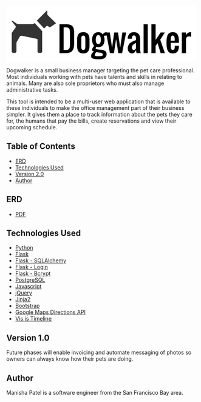 ![Dogwalker Logo](/static/images/logo.png)

Dogwalker is a small business manager targeting the pet care professional. Most individuals working with pets have talents and skills in relating to animals. Many are also sole proprietors who must also manage administrative tasks.

This tool is intended to be a multi-user web application that is available to these individuals to make the office management part of their business simpler. It gives them a place to track information about the pets they care for, the humans that pay the bills, create reservations and view their upcoming schedule. 
 

## Table of Contents
* [ERD](#ERD)
* [Technologies Used](#technologiesused)
* [Version 2.0](#v2)
* [Author](#author)

## <a name="ERD"></a>ERD
* [PDF](/static/images/erd_dogwalker.pdf)

## <a name="technologiesused"></a>Technologies Used
* [Python](https://www.python.org/)
* [Flask](http://flask.pocoo.org/)
* [Flask - SQLAlchemy](http://flask.pocoo.org/)
* [Flask - Login](https://flask-login.readthedocs.io/en/latest/)
* [Flask - Bcrypt](http://flask-bcrypt.readthedocs.io/en/latest/)
* [PostgreSQL](https://www.postgresql.org)
* [Javascript](https://developer.mozilla.org/en-US/docs/Web/JavaScript)
* [jQuery](https://jquery.com/)
* [Jinja2](http://jinja.pocoo.org/docs/dev/)
* [Bootstrap](http://getbootstrap.com)
* [Google Maps Directions API](https://developers.google.com/maps/documentation/javascript/directions)
* [Vis.js Timeline](http://visjs.org)


## <a name="v1"></a>Version 1.0

Future phases will enable invoicing and automate messaging of photos so owners can always know how their pets are doing.

## <a name="author"></a>Author
Manisha Patel is a software engineer from the San Francisco Bay area.